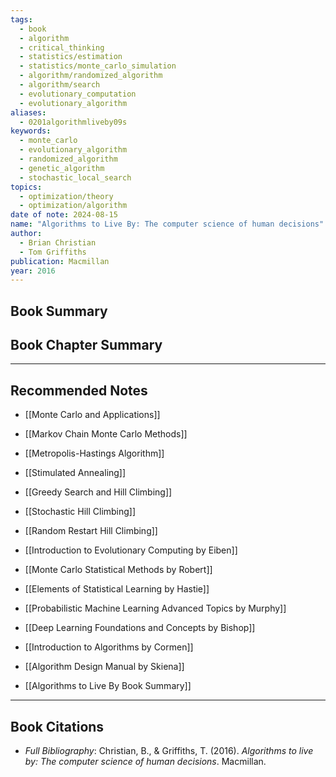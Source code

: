 ```yaml
---
tags:
  - book
  - algorithm
  - critical_thinking
  - statistics/estimation
  - statistics/monte_carlo_simulation
  - algorithm/randomized_algorithm
  - algorithm/search
  - evolutionary_computation
  - evolutionary_algorithm
aliases:
  - 0201algorithmliveby09s
keywords:
  - monte_carlo
  - evolutionary_algorithm
  - randomized_algorithm
  - genetic_algorithm
  - stochastic_local_search
topics:
  - optimization/theory
  - optimization/algorithm
date of note: 2024-08-15
name: "Algorithms to Live By: The computer science of human decisions"
author:
  - Brian Christian
  - Tom Griffiths
publication: Macmillan
year: 2016
---
```


## Book Summary



## Book Chapter Summary





-----------
##  Recommended Notes


- [[Monte Carlo and Applications]]
- [[Markov Chain Monte Carlo Methods]]
- [[Metropolis-Hastings Algorithm]]
- [[Stimulated Annealing]]
- [[Greedy Search and Hill Climbing]]
- [[Stochastic Hill Climbing]]
- [[Random Restart Hill Climbing]]


- [[Introduction to Evolutionary Computing by Eiben]]
- [[Monte Carlo Statistical Methods by Robert]]
- [[Elements of Statistical Learning by Hastie]]
- [[Probabilistic Machine Learning Advanced Topics by Murphy]]
- [[Deep Learning Foundations and Concepts by Bishop]]
- [[Introduction to Algorithms by Cormen]]
- [[Algorithm Design Manual by Skiena]]


- [[Algorithms to Live By Book Summary]]




----------
## Book Citations

- *Full Bibliography*: Christian, B., & Griffiths, T. (2016). _Algorithms to live by: The computer science of human decisions_. Macmillan.

